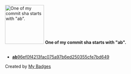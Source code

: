 <img src="https://my-badges.github.io/my-badges/ab-commit.png" alt="One of my commit sha starts with &quot;ab&quot;." title="One of my commit sha starts with &quot;ab&quot;." width="128">
<strong>One of my commit sha starts with &quot;ab&quot;.</strong>
<br><br>

- <a href="https://github.com/wish13yt/wishdog.link/commit/ab96ef0f4213fac075a97b6ed250355cfe7bd649"><strong>ab</strong>96ef0f4213fac075a97b6ed250355cfe7bd649</a>


Created by <a href="https://github.com/my-badges/my-badges">My Badges</a>